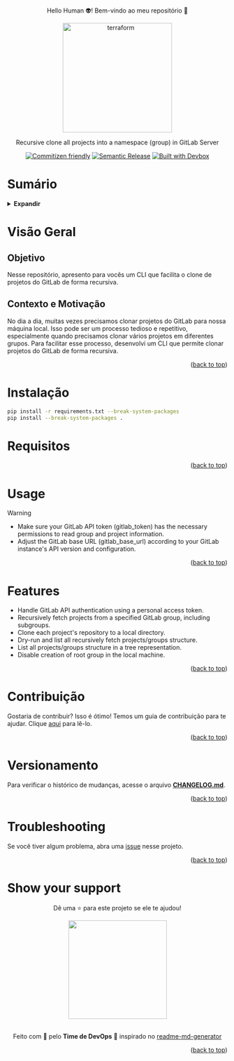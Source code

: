 <!-- BEGIN_DOCS -->
<div align="center">

<a name="readme-top"></a>

Hello Human 👽! Bem-vindo ao meu repositório 👋

<img alt="terraform" src="https://natanfelles.github.io/assets/img_posts/gitlab.png" width="250px" float="center"/>

Recursive clone all projects into a namespace (group) in GitLab Server

[![Commitizen friendly](https://img.shields.io/badge/commitizen-friendly-brightgreen.svg)](https://www.conventionalcommits.org/en/v1.0.0/)
[![Semantic Release](https://img.shields.io/badge/%20%20%F0%9F%93%A6%F0%9F%9A%80-semantic--release-e10079.svg)](https://semantic-release.gitbook.io/semantic-release/usage/configuration)
[![Built with Devbox](https://jetpack.io/img/devbox/shield_galaxy.svg)](https://jetpack.io/devbox/docs/contributor-quickstart/)

</div>

# Sumário

<details>
  <summary><strong>Expandir</strong></summary>

<!-- START doctoc generated TOC please keep comment here to allow auto update -->
<!-- DON'T EDIT THIS SECTION, INSTEAD RE-RUN doctoc TO UPDATE -->

- [Visão Geral](#vis%C3%A3o-geral)
  - [Objetivo](#objetivo)
  - [Contexto e Motivação](#contexto-e-motiva%C3%A7%C3%A3o)
- [Instalação](#instala%C3%A7%C3%A3o)
- [Requisitos](#requisitos)
- [Usage](#usage)
- [Features](#features)
- [Contribuição](#contribui%C3%A7%C3%A3o)
- [Versionamento](#versionamento)
- [Troubleshooting](#troubleshooting)
- [Show your support](#show-your-support)

<!-- END doctoc generated TOC please keep comment here to allow auto update -->

<p align="right">(<a href="#readme-top">back to top</a>)</p>

</details>

# Visão Geral

## Objetivo

Nesse repositório, apresento para vocês um CLI que facilita o clone de projetos do GitLab de forma recursiva.

## Contexto e Motivação

No dia a dia, muitas vezes precisamos clonar projetos do GitLab para nossa máquina local. Isso pode ser um processo tedioso e repetitivo, especialmente quando precisamos clonar vários projetos em diferentes grupos. Para facilitar esse processo, desenvolvi um CLI que permite clonar projetos do GitLab de forma recursiva.

<p align="right">(<a href="#readme-top">back to top</a>)</p>

# Instalação

```bash
pip install -r requirements.txt --break-system-packages
pip install --break-system-packages .
```

# Requisitos

<p align="right">(<a href="#readme-top">back to top</a>)</p>

# Usage

> [!WARNING]
>
> - Make sure your GitLab API token (gitlab_token) has the necessary permissions to read group and project information.
> - Adjust the GitLab base URL (gitlab_base_url) according to your GitLab instance's API version and configuration.

<p align="right">(<a href="#readme-top">back to top</a>)</p>

# Features

- Handle GitLab API authentication using a personal access token.
- Recursively fetch projects from a specified GitLab group, including subgroups.
- Clone each project's repository to a local directory.
- Dry-run and list all recursively fetch projects/groups structure.
- List all projects/groups structure in a tree representation.
- Disable creation of root group in the local machine.

<p align="right">(<a href="#readme-top">back to top</a>)</p>

# Contribuição

Gostaria de contribuir? Isso é ótimo! Temos um guia de contribuição para te ajudar. Clique [aqui](CONTRIBUTING.md) para lê-lo.

<p align="right">(<a href="#readme-top">back to top</a>)</p>

# Versionamento

Para verificar o histórico de mudanças, acesse o arquivo [**CHANGELOG.md**](CHANGELOG.md).

<p align="right">(<a href="#readme-top">back to top</a>)</p>

# Troubleshooting

Se você tiver algum problema, abra uma [issue](https://github.com/lpsm-dev/gitlabrc/issues/new/choose) nesse projeto.

<p align="right">(<a href="#readme-top">back to top</a>)</p>

# Show your support

<div align="center">

Dê uma ⭐️ para este projeto se ele te ajudou!

<img src="https://github.com/lpsm-dev/lpsm-dev/blob/0062b174ec9877e6dfc78817f314b4a0690f63ff/.github/assets/yoda.gif" width="225"/>

<br>
<br>

Feito com 💜 pelo **Time de DevOps** :wave: inspirado no [readme-md-generator](https://github.com/kefranabg/readme-md-generator)

</div>

<p align="right">(<a href="#readme-top">back to top</a>)</p>
<!-- END_DOCS -->
